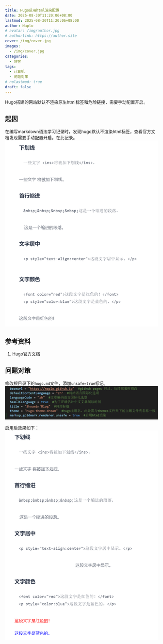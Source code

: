 ```yaml
---
title: Hugo启用html渲染配置
date: 2025-08-30T11:20:06+08:00
lastmod: 2025-08-30T11:20:06+08:00
author: Naplo
# avatar: /img/author.jpg
# authorlink: https://author.site
cover: /img/cover.jpg
images:
  - /img/cover.jpg
categories:
  - 博客
tags:
  - 计算机
  - 问题对策
# nolastmod: true
draft: false
---
```


Hugo搭建的网站默认不渲染原生html标签和危险链接，需要手动配置开启。

<!--more-->

## 起因
在编写markdown语法学习记录时，发现hugo默认不渲染html标签，查看官方文档发现需要手动配置开启，在此记录。
![hugo网站默认不渲染原生html](image.png)


## 参考资料
1. [Hugo官方文档](https://hugo.opendocs.io/getting-started/%E9%85%8D%E7%BD%AE%E6%A0%87%E8%AE%B0%E8%AF%AD%E8%A8%80/)


## 问题对策
修改根目录下的`hugo.md`文件，添加`unsafe=true`标记。
![hugo.md 配置](image-1.png)

启用后效果如下：
![hugo网站启用原生html渲染](image-2.png)